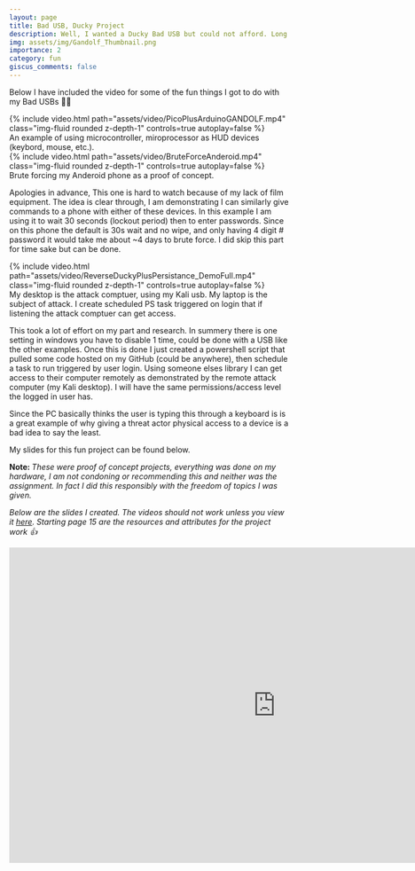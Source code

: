 ```yaml
---
layout: page
title: Bad USB, Ducky Project
description: Well, I wanted a Ducky Bad USB but could not afford. Long story short here are 2 $5 alternatives w/Arduino, Raspberry Pie 😀
img: assets/img/Gandolf_Thumbnail.png
importance: 2
category: fun
giscus_comments: false
---
```


Below I have included the video for some of the fun things I got to do with my Bad USBs 👾🤫


<div class="row">
    <div class="col-md mt-5 mt-md-0">
        {% include video.html 
        path="assets/video/PicoPlusArduinoGANDOLF.mp4" 
        class="img-fluid rounded z-depth-1" 
        controls=true autoplay=false %}
    </div>
</div>
<div class="caption">
    An example of using microcontroller, miroprocessor as HUD devices (keybord, mouse, etc.). 
</div>



<div class="row">
    <div class="col-md mt-5 mt-md-0">
        {% include video.html 
        path="assets/video/BruteForceAnderoid.mp4" 
        class="img-fluid rounded z-depth-1" 
        controls=true autoplay=false %}
    </div>
</div>
<div class="caption">
    Brute forcing my Anderoid phone as a proof of concept. 
</div>

Apologies in advance, This one is hard to watch because of my lack of film equipment. The idea is clear through, I am demonstrating I can similarly give commands to a phone with either of these devices. In this example I am using it to wait 30 seconds (lockout period) then to enter passwords. Since on this phone the default is 30s wait and no wipe, and only having 4 digit # password it would take me about ~4 days to brute force. I did skip this part for time sake but can be done. 

<div class="row">
    <div class="col-md mt-5 mt-md-0">
        {% include video.html 
        path="assets/video/ReverseDuckyPlusPersistance_DemoFull.mp4" 
        class="img-fluid rounded z-depth-1" 
        controls=true autoplay=false %}
    </div>
</div>
<div class="caption">
    My desktop is the attack comptuer, using my Kali usb. My laptop is the subject of attack. I create scheduled PS task triggered on login that if listening the attack comptuer can get access. 
</div>

This took a lot of effort on my part and research. In summery there is one setting in windows you have to disable 1 time, could be done with a USB like the other examples. Once this is done I just created a powershell script that pulled some code hosted on my GitHub (could be anywhere), then schedule a task to run triggered by user login. Using someone elses library I can get access to their computer remotely as demonstrated by the remote attack computer (my Kali desktop). I will have the same permissions/access level the logged in user has. 


Since the PC basically thinks the user is typing this through a keyboard is is a great example of why giving a threat actor physical access to a device is a bad idea to say the least. 

My slides for this fun project can be found below. 

<b>Note: </b><i>These were proof of concept projects, everything was done on my hardware, I am not condoning or recommending this and neither was the assignment. In fact I did this responsibly with the freedom of topics I was given.</i>

<i>Below are the slides I created. The videos should not work unless you view it <a href="https://docs.google.com/presentation/d/1W2ecQoQON7yraziY6Ja600XYWgqb7X1nyP8KQ3nhXIE/edit?usp=sharing" target="_blank">here</a>. Starting page 15 are the resources and attributes for the project work 👍</i>

<iframe src="https://docs.google.com/presentation/d/e/2PACX-1vTDd3jQpdXg1o7PcCGK0yr7_9lkatLNntXh0IJ8xGRAakqKhsiWxw6XIcNlkEch-L9AiHRJyn7yg1bq/embed?start=true&loop=true&delayms=3000" frameborder="0" width="960" height="569" allowfullscreen="true" mozallowfullscreen="true" webkitallowfullscreen="true"></iframe>



